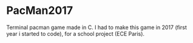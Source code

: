 # PacMan2017

Terminal pacman game made in C.
I had to make this game in 2017 (first year i started to code), for a school project (ECE Paris). 
